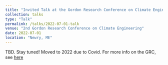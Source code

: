```yaml
---
title: "Invited Talk at the Gordon Research Conference on Climate Engineering: Processes and Impacts of Radiation Management Approaches to Climate Change"
collection: talks
type: "Talk"
permalink: /talks/2022-07-01-talk
venue: "2nd Gordon Research Conference on Climate Engineering"
date: 2022-07-01
location: "Newry, ME"
---
```


TBD. Stay tuned! Moved to 2022 due to Covid.
For more info on the GRC, see [here](https://www.grc.org/climate-engineering-conference/2022/)
